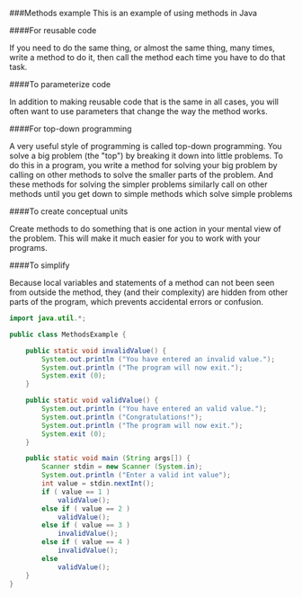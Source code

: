 <!--djw: done-->
###Methods example
This is an example of using methods in Java

####For reusable code

If you need to do the same thing, or almost the same thing, many times, write a method to do it, then call the method each time you have to do that task.

####To parameterize code

In addition to making reusable code that is the same in all cases, you will often want to use parameters that change the way the method works.

####For top-down programming

A very useful style of programming is called top-down programming. You solve a big problem (the "top") by breaking it down into little problems. To do this in a program, you write a method for solving your big problem by calling on other methods to solve the smaller parts of the problem. And these methods for solving the simpler problems similarly call on other methods until you get down to simple methods which solve simple problems

####To create conceptual units

Create methods to do something that is one action in your mental view of the problem. This will make it much easier for you to work with your programs.

####To simplify

Because local variables and statements of a method can not been seen from outside the method, they (and their complexity) are hidden from other parts of the program, which prevents accidental errors or confusion.

 
```java
import java.util.*;

public class MethodsExample {

    public static void invalidValue() {
		System.out.println ("You have entered an invalid value.");
		System.out.println ("The program will now exit.");
		System.exit (0);
    }

    public static void validValue() {
		System.out.println ("You have entered an valid value.");
		System.out.println ("Congratulations!");
		System.out.println ("The program will now exit.");
		System.exit (0);
    }

    public static void main (String args[]) {
		Scanner stdin = new Scanner (System.in);
		System.out.println ("Enter a valid int value");
		int value = stdin.nextInt();
		if ( value == 1 )
		    validValue();
		else if ( value == 2 )
		    validValue();
		else if ( value == 3 )
		    invalidValue();
		else if ( value == 4 )
		    invalidValue();
		else
		    validValue();
    }
}
```
